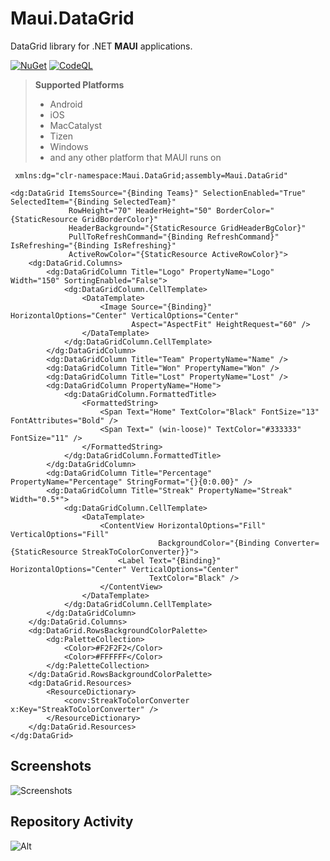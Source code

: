 # Maui.DataGrid

DataGrid library for .NET **MAUI** applications.

[![NuGet](https://img.shields.io/badge/nuget-v2.0.0-blue.svg?style=plastic)](https://www.nuget.org/packages/akgul.Maui.Datagrid) [![CodeQL](https://github.com/akgulebubekir/Maui.DataGrid/actions/workflows/codeql.yml/badge.svg)](https://github.com/akgulebubekir/Maui.DataGrid/actions/workflows/codeql.yml)

> **Supported Platforms**
  >- Android
  >- iOS
  >- MacCatalyst
  >- Tizen
  >- Windows
  >- and any other platform that MAUI runs on


```xaml
 xmlns:dg="clr-namespace:Maui.DataGrid;assembly=Maui.DataGrid"

<dg:DataGrid ItemsSource="{Binding Teams}" SelectionEnabled="True" SelectedItem="{Binding SelectedTeam}"
             RowHeight="70" HeaderHeight="50" BorderColor="{StaticResource GridBorderColor}"
             HeaderBackground="{StaticResource GridHeaderBgColor}"
             PullToRefreshCommand="{Binding RefreshCommand}" IsRefreshing="{Binding IsRefreshing}"
             ActiveRowColor="{StaticResource ActiveRowColor}">
    <dg:DataGrid.Columns>
        <dg:DataGridColumn Title="Logo" PropertyName="Logo" Width="150" SortingEnabled="False">
            <dg:DataGridColumn.CellTemplate>
                <DataTemplate>
                    <Image Source="{Binding}" HorizontalOptions="Center" VerticalOptions="Center"
                           Aspect="AspectFit" HeightRequest="60" />
                </DataTemplate>
            </dg:DataGridColumn.CellTemplate>
        </dg:DataGridColumn>
        <dg:DataGridColumn Title="Team" PropertyName="Name" />
        <dg:DataGridColumn Title="Won" PropertyName="Won" />
        <dg:DataGridColumn Title="Lost" PropertyName="Lost" />
        <dg:DataGridColumn PropertyName="Home">
            <dg:DataGridColumn.FormattedTitle>
                <FormattedString>
                    <Span Text="Home" TextColor="Black" FontSize="13" FontAttributes="Bold" />
                    <Span Text=" (win-loose)" TextColor="#333333" FontSize="11" />
                </FormattedString>
            </dg:DataGridColumn.FormattedTitle>
        </dg:DataGridColumn>
        <dg:DataGridColumn Title="Percentage" PropertyName="Percentage" StringFormat="{}{0:0.00}" />
        <dg:DataGridColumn Title="Streak" PropertyName="Streak" Width="0.5*">
            <dg:DataGridColumn.CellTemplate>
                <DataTemplate>
                    <ContentView HorizontalOptions="Fill" VerticalOptions="Fill"
                                 BackgroundColor="{Binding Converter={StaticResource StreakToColorConverter}}">
                        <Label Text="{Binding}" HorizontalOptions="Center" VerticalOptions="Center"
                               TextColor="Black" />
                    </ContentView>
                </DataTemplate>
            </dg:DataGridColumn.CellTemplate>
        </dg:DataGridColumn>
    </dg:DataGrid.Columns>
    <dg:DataGrid.RowsBackgroundColorPalette>
        <dg:PaletteCollection>
            <Color>#F2F2F2</Color>
            <Color>#FFFFFF</Color>
        </dg:PaletteCollection>
    </dg:DataGrid.RowsBackgroundColorPalette>
    <dg:DataGrid.Resources>
        <ResourceDictionary>
            <conv:StreakToColorConverter x:Key="StreakToColorConverter" />
        </ResourceDictionary>
    </dg:DataGrid.Resources>
</dg:DataGrid>
```

Screenshots
----------

![Screenshots](https://raw.githubusercontent.com/akgulebubekir/Maui.DataGrid/master/Screenshots/windows_landscape.PNG)


## Repository Activity

![Alt](https://repobeats.axiom.co/api/embed/850b3036e03f7eff1bb74b4744e42aa3901a8ee7.svg "Repobeats analytics")
